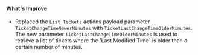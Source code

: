 #### What's Improve

- Replaced the `List Tickets` actions payload parameter `TicketChangeTimeNewerMinutes` with `TicketLastChangeTimeOlderMinutes`. The new parameter `TicketLastChangeTimeOlderMinutes` is used to retrieve a list of tickets where the 'Last Modified Time' is older than a certain number of minutes.


